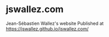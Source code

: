 # jswallez.com

Jean-Sébastien Wallez's website
Published at https://jswallez.github.io/jswallez.com/

